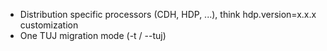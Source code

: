 * Distribution specific processors (CDH, HDP, ...), think hdp.version=x.x.x customization
* One TUJ migration mode (-t / --tuj)